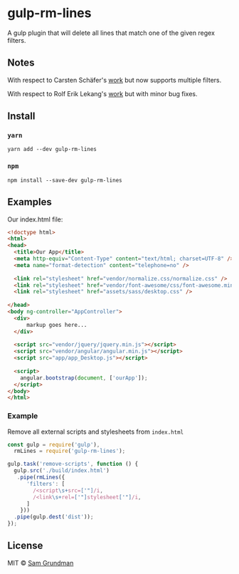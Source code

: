 # gulp-rm-lines
A gulp plugin that will delete all lines that match one of the given regex filters.

## Notes
With respect to Carsten Schäfer's [work](https://www.npmjs.com/package/gulp-delete-lines) but now supports multiple filters.

With respect to Rolf Erik Lekang's [work](https://www.npmjs.com/package/gulp-remove-lines) but with minor bug fixes.

## Install

### `yarn`
```
yarn add --dev gulp-rm-lines
```

### `npm`

```
npm install --save-dev gulp-rm-lines
```


## Examples

Our index.html file:

```html
<!doctype html>
<html>
<head>
  <title>Our App</title>
  <meta http-equiv="Content-Type" content="text/html; charset=UTF-8" />
  <meta name="format-detection" content="telephone=no" />
  
  <link rel="stylesheet" href="vendor/normalize.css/normalize.css" />
  <link rel="stylesheet" href="vendor/font-awesome/css/font-awesome.min.css" />
  <link rel="stylesheet" href="assets/sass/desktop.css" />
  
</head>
<body ng-controller="AppController">
  <div>
      markup goes here...
  </div>
  
  <script src="vendor/jquery/jquery.min.js"></script>
  <script src="vendor/angular/angular.min.js"></script>
  <script src="app/app_Desktop.js"></script>
  
  <script>
    angular.bootstrap(document, ['ourApp']);
  </script>
</body>
</html>
```

### Example

Remove all external scripts and stylesheets from `index.html`

```js
const gulp = require('gulp'),
  rmLines = require('gulp-rm-lines');

gulp.task('remove-scripts', function () {
  gulp.src('./build/index.html')
   .pipe(rmLines({
      'filters': [
        /<script\s+src=['"]/i,
        /<link\s+rel=['"]stylesheet['"]/i,
      ]
    }))
  .pipe(gulp.dest('dist'));
});
```

## License

MIT © [Sam Grundman](https://github.com/YodasWs)
